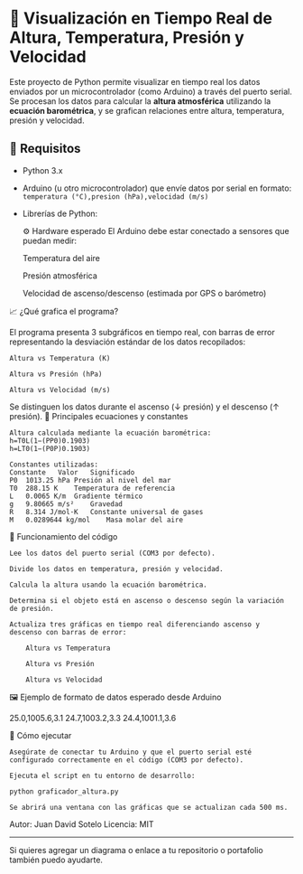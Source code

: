 # 📡 Visualización en Tiempo Real de Altura, Temperatura, Presión y Velocidad

Este proyecto de Python permite visualizar en tiempo real los datos enviados por un microcontrolador (como Arduino) a través del puerto serial. Se procesan los datos para calcular la **altura atmosférica** utilizando la **ecuación barométrica**, y se grafican relaciones entre altura, temperatura, presión y velocidad.

## 🔧 Requisitos

- Python 3.x
- Arduino (u otro microcontrolador) que envíe datos por serial en formato:  
  `temperatura (°C),presion (hPa),velocidad (m/s)`
- Librerías de Python:

   ⚙️ Hardware esperado
   El Arduino debe estar conectado a sensores que puedan medir:

    Temperatura del aire

    Presión atmosférica

    Velocidad de ascenso/descenso (estimada por GPS o barómetro)

📈 ¿Qué grafica el programa?

El programa presenta 3 subgráficos en tiempo real, con barras de error representando la desviación estándar de los datos recopilados:

    Altura vs Temperatura (K)

    Altura vs Presión (hPa)

    Altura vs Velocidad (m/s)

Se distinguen los datos durante el ascenso (↓ presión) y el descenso (↑ presión).
🧠 Principales ecuaciones y constantes

    Altura calculada mediante la ecuación barométrica:
    h=T0L(1−(PP0)0.1903)
    h=LT0​​(1−(P0​P​)0.1903)

    Constantes utilizadas:
    Constante	Valor	Significado
    P0	1013.25 hPa	Presión al nivel del mar
    T0	288.15 K	Temperatura de referencia
    L	0.0065 K/m	Gradiente térmico
    g	9.80665 m/s²	Gravedad
    R	8.314 J/mol·K	Constante universal de gases
    M	0.0289644 kg/mol	Masa molar del aire

🔄 Funcionamiento del código

    Lee los datos del puerto serial (COM3 por defecto).

    Divide los datos en temperatura, presión y velocidad.

    Calcula la altura usando la ecuación barométrica.

    Determina si el objeto está en ascenso o descenso según la variación de presión.

    Actualiza tres gráficas en tiempo real diferenciando ascenso y descenso con barras de error:

        Altura vs Temperatura

        Altura vs Presión

        Altura vs Velocidad

🖼️ Ejemplo de formato de datos esperado desde Arduino

25.0,1005.6,3.1
24.7,1003.2,3.3
24.4,1001.1,3.6

🚀 Cómo ejecutar

    Asegúrate de conectar tu Arduino y que el puerto serial esté configurado correctamente en el código (COM3 por defecto).

    Ejecuta el script en tu entorno de desarrollo:

    python graficador_altura.py

    Se abrirá una ventana con las gráficas que se actualizan cada 500 ms.

Autor: Juan David Sotelo
Licencia: MIT


---

Si quieres agregar un diagrama o enlace a tu repositorio o portafolio también puedo ayudarte.